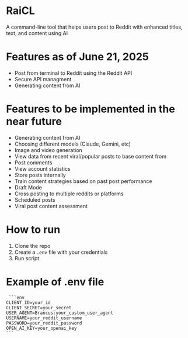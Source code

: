 # RaiCL

A command-line tool that helps users post to Reddit with enhanced titles, text, and content using AI

# Features as of June 21, 2025

- Post from terminal to Reddit using the Reddit API
- Secure API managment
- Generating content from AI

# Features to be implemented in the near future

- Generating content from AI
- Choosing different models (Claude, Gemini, etc)
- Image and video generation 
- View data from recent viral/popular posts to base content from
- Post comments 
- View account statistics
- Store posts internally
- Train content strategies based on past post performance
- Draft Mode
- Cross posting to multiple reddits or platforms
- Scheduled posts 
- Viral post content assessment

# How to run

1. Clone the repo
2. Create a `.env` file with your credentials
3. Run script

# Example of .env file 

<pre>
<code> ```env
CLIENT_ID=your_id
CLIENT_SECRET=your_secret
USER_AGENT=Brancus:your_custom_user_agent
USERNAME=your_reddit_username
PASSWORD=your_reddit_password
OPEN_AI_KEY=your_openai_key
```</code>
</pre>

